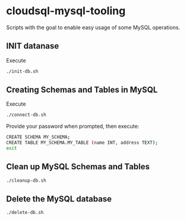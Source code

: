 # cloudsql-mysql-tooling

Scripts with the goal to enable easy usage of some MySQL operations.

## INIT datanase
Execute
```bash
./init-db.sh
```

## Creating Schemas and Tables in MySQL
Execute
```bash
./connect-db.sh
```
Provide your password when prompted, then execute:
```bash
CREATE SCHEMA MY_SCHEMA;
CREATE TABLE MY_SCHEMA.MY_TABLE (name INT, address TEXT);
exit
```

## Clean up MySQL Schemas and Tables
```bash
./cleanup-db.sh
```

## Delete the MySQL database
```bash
./delete-db.sh
```

